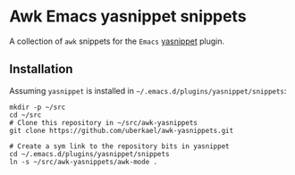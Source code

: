# Awk Emacs yasnippet snippets

A collection of `awk` snippets for the `Emacs`
[yasnippet](https://github.com/joaotavora/yasnippet) plugin.

## Installation
Assuming `yasnippet` is installed in `~/.emacs.d/plugins/yasnippet/snippets`:

```shell
mkdir -p ~/src
cd ~/src
# Clone this repository in ~/src/awk-yasnippets
git clone https://github.com/uberkael/awk-yasnippets.git

# Create a sym link to the repository bits in yasnippet
cd ~/.emacs.d/plugins/yasnippet/snippets
ln -s ~/src/awk-yasnippets/awk-mode .
```
